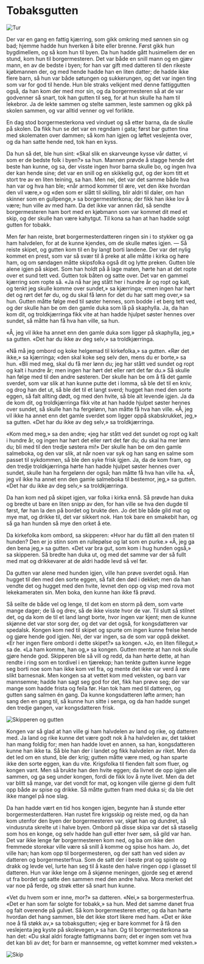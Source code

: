 # Tobaksgutten

![Tur](./tg1.png)

Der var en gang en fattig kjærring, som gikk omkring med sønnen sin og bad; hjemme hadde hun hverken å bite eller brenne. Først gikk hun bygdimellem, og så kom hun til byen. Da hun hadde gått husimellem der en stund, kom hun til borgermesteren. Det var både en snill mann og en gjæv mann, en av de bedste i byen; for han var gift med datteren til den rikeste kjøbmannen der, og med hende hadde han en liten datter; de hadde ikke flere barn, så hun var både søtungen og sukkerungen, og det var ingen ting som var for god til hende. Hun ble straks velkjent med denne fattiggutten også, da han kom der med mor sin, og da borgermesteren så at de var godvenner så snart, tok han gutten til seg, for at hun skulle ha ham til lekebror. Ja de lekte sammen og stelte sammen, leste sammen og gikk på skolen sammen, og var alltid venner og vel forlikte.

En dag stod borgermesterkona ved vinduet og så etter barna, da de skulle på skolen. Da fikk hun se det var en regndam i gata; først bar gutten tina med skolematen over dammen; så kom han igjen og løftet veslejenta over, og da han satte hende ned, tok han en kyss.

Da hun så det, ble hun sint: «Skal slik en skarveunge kysse vår datter, vi som er de bedste folk i byen?» sa hun. Mannen prøvde å stagge hende det beste han kunne, og sa, der visste ingen hvor barna skulle bo, og ingen hva der kan hende sine; det var en snill og en skikkelig gut, og der kom titt et stort tre av en liten teining, sa han. Men nei, det var det samme både hva han var og hva han ble; «når armod kommer til ære, vet den ikke hvordan den vil være,» og «den som er slått til skilling, blir aldri til daler, om han skinner som en gullpenge,» sa borgermesterkona; der fikk han ikke lov å være; hun ville av med ham. Da det ikke var annen råd, så sendte borgermesteren ham bort med en kjøbmann som var kommet dit med et skip, og der skulle han være kahytgut. Til kona sa han at han hadde solgt gutten for tobakk.

Men før han reiste, brøt borgermesterdatteren ringen sin i to stykker og ga ham halvdelen, for at de kunne kjendes, om de skulle møtes igjen. — Så reiste skipet, og gutten kom til en by langt borti landene. Der var det nylig kommet en prest, som var så svær til å preke at alle måtte i kirka og høre ham, og om søndagen måtte skipsfolka også dit og lytte preken. Gutten ble alene igjen på skipet. Som han holdt på å lage maten, hørte han at det ropte over et sund tett ved. Gutten tok båten og satte over. Det var en gammel kjærring som ropte så. «Ja nå har jeg stått her i hundre år og ropt og kalt, og tenkt jeg skulle komme over sundet,» sa kjærringa; «men ingen har hørt det og rørt det før du, og du skal få lønn for det du har satt meg over,» sa hun. Gutten måtte følge med til søster hennes, som bodde i et berg tett ved, og der skulle han be om den gamle duka som lå på skaphylla. Ja, da han kom dit, og troldkjærringa fikk vite at han hadde hjulpet søster hennes over sundet, så måtte han få hva han ville, sa hun.

«Å, jeg vil ikke ha annet enn den gamle duka som ligger på skaphylla, jeg,» sa gutten. «Det har du ikke av deg selv,» sa troldkjærringa.

«Nå må jeg ombord og koke helgemad til kirkefolka,» sa gutten. «Rør det ikke,» sa kjærringa; «den skal koke seg selv den, mens du er borte,» sa hun. «Bli med meg, skal du få mer lønn du; jeg har stått ved sundet og ropt og kalt i hundre år; men ingen har hørt det eller rørt det før du.» Så skulle han følge med til den andre søsteren. Der skulle han be om å få det gamle sverdet, som var slik at han kunne putte det i lomma, så ble det til en kniv, og drog han det ut, så ble det til et langt sverd; hugget han med den sorte eggen, så falt allting dødt, og med den hvite, så ble alt levende igjen. Ja da de kom dit, og troldkjærringa fikk vite at han hadde hjulpet søster hennes over sundet, så skulle han ha fergelønn, han måtte få hva han ville. «Å, jeg vil ikke ha annet enn det gamle sverdet som ligger oppå skabskrukket, jeg,» sa gutten. «Det har du ikke av deg selv,» sa troldkjærringa.

«Kom med meg,» sa den andre; «jeg har stått ved det sundet og ropt og kalt i hundre år, og ingen har hørt det eller rørt det før du; du skal ha mer lønn du; bli med til den tredje søstera mi!» Der skulle han be om den gamle salmeboka, og den var slik, at når noen var syk og han sang en salme som passet til sykdommen, så ble den syke frisk igjen. Ja, da de kom fram, og den tredje troldkjærringa hørte han hadde hjulpet søster hennes over sundet, skulle han ha fergelønn der også; han måtte få hva han ville ha. «Å, jeg vil ikke ha annet enn den gamle salmeboka til bestemor, jeg,» sa gutten. «Det har du ikke av deg selv,» sa troldkjærringa.

Da han kom ned på skipet igjen, var folka i kirka ennå. Så prøvde han duka og bredte ut bare en liten snipp av den, for han ville se hva den dugde til først, før han la den på bordet og brukte den. Jo det ble både gild mat og mye mat, og drikke til, det var sikkert nok. Han tok bare en smakebit han, og så ga han hunden så mye den orket å ete.

Da kirkefolka kom ombord, sa skipperen: «Hvor har du fått all den maten til hunden? Den er jo stinn som en rullepølse og lat som en purke.» «Å, jeg ga den bena jeg,» sa gutten. «Det var bra gut, som kom i hug hunden også,» sa skipperen. Så bredte han duka ut, og med det samme var der så fullt med mat og drikkevarer at de aldri hadde levd så vel før.

Da gutten var alene med hunden igjen, ville han prøve sverdet også. Han hugget til den med den sorte eggen, så falt den død i dekket; men da han vendte det og hugget med den hvite, levnet den opp og visp med rova mot lekekameraten sin. Men boka, den kunne han ikke få prøvd.

Så seilte de både vel og lenge, til det kom en storm på dem, som varte mange dager; de lå og drev, så de ikke visste hvor de var. Til slutt så stilnet det, og da kom de til et land langt borte, hvor ingen var kjent; men de kunne skjønne det var stor sorg der, og det var det også, for kongsdatteren var spedalsk. Kongen kom ned til skipet og spurte om ingen kunne frelse hende og gjøre hende god igjen. Nei, der var ingen, sa de som var oppå dekket. «Er her ingen flere ombord i dette skipet?» sa kongen. «Jo, en liten fillegut,» sa de. «La ham komme, han og,» sa kongen. Gutten mente at han nok skulle gjøre hende god. Skipperen ble så vill og redd, da han hørte dette, at han rendte i ring som en tordivel i en tjærekop; han tenkte gutten kunne legge seg borti noe som han ikke kom vel fra, og mente det ikke var verd å røre slikt barnesnak. Men kongen sa at vettet kom med veksten, og barn var mannsemne; hadde han sagt seg god for det, fikk han prøve seg; der var mange som hadde frista og feila før. Han tok ham med til datteren, og gutten sang salmen én gang. Da kunne kongsdatteren løfte armen; han sang den en gang til, så kunne hun sitte i senga, og da han hadde sunget den tredje gangen, var kongsdatteren frisk.

![Skipperen og gutten](./tg2.png)

Kongen var så glad at han ville gi ham halvdelen av land og rike, og datteren med. Ja land og rike kunne det være godt nok å ha halvdelen av, det takket han mang foldig for; men han hadde lovet en annen, sa han, kongsdatteren kunne han ikke ta. Så ble han der i landet og fikk halvdelen av riket. Men da det led om en stund, ble der krig; gutten måtte være med, og han sparte ikke den sorte eggen, kan du vite. Krigsfolka til fienden falt som fluer, og kongen vant. Men så brukte han den hvite eggen; da livnet de opp igjen alle sammen, og ga seg under kongen, fordi de fikk lov å nyte livet. Men da det var blitt så mange, var det vondt for mat, og kongen ville gjerne gi dem fullt opp både av spise og drikke. Så måtte gutten fram med duka si; da ble det ikke mangel på noe slag.

Da han hadde vært en tid hos kongen igjen, begynte han å stunde etter borgermesterdatteren. Han rustet fire krigsskip og reiste med, og da han kom utenfor den byen der borgermesteren var, skjøt han og dundret, så vindusruta skrelte ut i halve byen. Ombord på disse skipa var det så staselig som hos en konge, og selv hadde han gull etter hver søm, så gild var han. Det var ikke lenge før borgermesteren kom ned, og ba om ikke den fremmede storekar ville være så snill å komme og spise hos ham. Jo, det ville han; han kom opp til borgermesteren, og der satt han ved siden av datteren og borgermesterfrua. Som de satt der i beste prat og spiste og drakk og levde vel, lurte han seg til å kaste den halve ringen opp i glasset til datteren. Hun var ikke lenge om å skjønne meningen, gjorde seg et ærend ut fra bordet og satte den sammen med den andre halva. Mora merket det var noe på ferde, og strøk etter så snart hun kunne.

«Vet du hvem som er inne, mor?» sa datteren. «Nei,» sa borgermesterfrua. «Det er han som far solgte for tobakk,» sa hun. Med det samme danet frua og falt overende på gulvet. Så kom borgermesteren etter, og da han hørte hvordan det hang sammen, ble det ikke stort likere med ham. «Det er ikke noe å få støkk av,» sa tobaksgutten; «jeg er bare kommet for å få den veslejenta jeg kyste på skolevegen,» sa han. Og til borgermesterkona sa han det: «Du skal aldri foragte fattigmanns barn; det er ingen som vet hva det kan bli av det; for barn er mannsemne, og vettet kommer med veksten.»

![Skip](./tg3.png)
